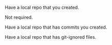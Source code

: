 <panel type="danger" header=":trophy: Can use Git to save history :star:" expandable expanded no-close>

<panel type="danger" header=":trophy: Can explain revision control :star:" expandable>
  <include src="../../book/revisionControl/what/full.md" />
  <panel header=":trophy: Evidence" expanded>
    <include src="../../book/revisionControl/what/q-essay-rcs-explain.md" />
  </panel>
</panel>

<panel type="danger" header=":trophy: Can explain repositories :star:" expandable>
  <include src="../../book/revisionControl/repositories/full.md" />
  <panel header=":trophy: Evidence" expanded>
    <include src="../../book/revisionControl/repositories/q-essay-repo-definition.md" />
  </panel>
</panel>

<panel type="danger" header=":trophy: Can create a local Git repo :star:" expandable>
  <include src="../../book/gitAndGitHub/init/full.md" />
  <panel header=":trophy: Evidence" expanded>

Have a local repo that you created.

  </panel>
</panel>

<panel type="danger" header=":trophy: Can explain saving history :star:" expandable>
  <include src="../../book/revisionControl/savingHistory/full.md" />
  <panel header=":trophy: Evidence" expanded>

Not required.

  </panel>
</panel>

<panel type="danger" header=":trophy: Can commit using Git :star:" expandable>
  <include src="../../book/gitAndGitHub/commit/full.md" />
  <panel header=":trophy: Evidence" expanded>

Have a local repo that has commits you created.

  </panel>
</panel>

<panel type="warning" header=":trophy: Can set Git to ignore files :star::star:" expandable>
  <include src="../../book/gitAndGitHub/ignore/full.md" />
  <panel header=":trophy: Evidence" expanded>

Have a local repo that has git-ignored files.

  </panel>
</panel>

</panel>
